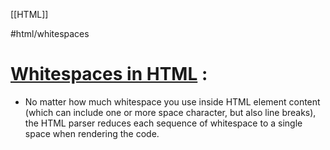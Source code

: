 [[HTML]]

#html/whitespaces
# [Whitespaces in HTML](https://developer.mozilla.org/en-US/docs/Learn/HTML/Introduction_to_HTML/Getting_started#whitespace_in_html) : 
- No matter how much whitespace you use inside HTML element content (which can include one or more space character, but also line breaks), the HTML parser reduces each sequence of whitespace to a single space when rendering the code.
